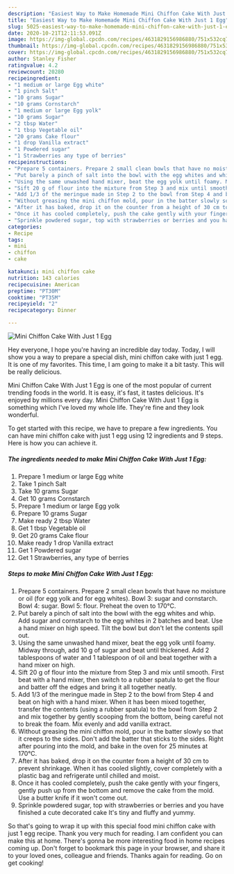 ```yaml
---
description: "Easiest Way to Make Homemade Mini Chiffon Cake With Just 1 Egg"
title: "Easiest Way to Make Homemade Mini Chiffon Cake With Just 1 Egg"
slug: 5025-easiest-way-to-make-homemade-mini-chiffon-cake-with-just-1-egg
date: 2020-10-21T12:11:53.091Z
image: https://img-global.cpcdn.com/recipes/4631829156986880/751x532cq70/mini-chiffon-cake-with-just-1-egg-recipe-main-photo.jpg
thumbnail: https://img-global.cpcdn.com/recipes/4631829156986880/751x532cq70/mini-chiffon-cake-with-just-1-egg-recipe-main-photo.jpg
cover: https://img-global.cpcdn.com/recipes/4631829156986880/751x532cq70/mini-chiffon-cake-with-just-1-egg-recipe-main-photo.jpg
author: Stanley Fisher
ratingvalue: 4.2
reviewcount: 20280
recipeingredient:
- "1 medium or large Egg white"
- "1 pinch Salt"
- "10 grams Sugar"
- "10 grams Cornstarch"
- "1 medium or large Egg yolk"
- "10 grams Sugar"
- "2 tbsp Water"
- "1 tbsp Vegetable oil"
- "20 grams Cake flour"
- "1 drop Vanilla extract"
- "1 Powdered sugar"
- "1 Strawberries any type of berries"
recipeinstructions:
- "Prepare 5 containers. Prepare 2 small clean bowls that have no moisture or oil (for egg yolk and for egg whites). Bowl 3: sugar and cornstarch. Bowl 4: sugar. Bowl 5: flour. Preheat the oven to 170°C."
- "Put barely a pinch of salt into the bowl with the egg whites and whip. Add sugar and cornstarch to the egg whites in 2 batches and beat. Use a hand mixer on high speed. Tilt the bowl but don&#39;t let the contents spill out."
- "Using the same unwashed hand mixer, beat the egg yolk until foamy. Midway through, add 10 g of sugar and beat until thickened. Add 2 tablespoons of water and 1 tablespoon of oil and beat together with a hand mixer on high."
- "Sift 20 g of flour into the mixture from Step 3 and mix until smooth. First beat with a hand mixer, then switch to a rubber spatula to get the flour and batter off the edges and bring it all together neatly."
- "Add 1/3 of the meringue made in Step 2 to the bowl from Step 4 and beat on high with a hand mixer. When it has been mixed together, transfer the contents (using a rubber spatula) to the bowl from Step 2 and mix together by gently scooping from the bottom, being careful not to break the foam. Mix evenly and add vanilla extract."
- "Without greasing the mini chiffon mold, pour in the batter slowly so that it creeps to the sides. Don&#39;t add the batter that sticks to the sides. Right after pouring into the mold, and bake in the oven for 25 minutes at 170°C."
- "After it has baked, drop it on the counter from a height of 30 cm to prevent shrinkage. When it has cooled slightly, cover completely with a plastic bag and refrigerate until chilled and moist."
- "Once it has cooled completely, push the cake gently with your fingers, gently push up from the bottom and remove the cake from the mold. Use a butter knife if it won&#39;t come out."
- "Sprinkle powdered sugar, top with strawberries or berries and you have finished a cute decorated cake It&#39;s tiny and fluffy and yummy."
categories:
- Recipe
tags:
- mini
- chiffon
- cake

katakunci: mini chiffon cake 
nutrition: 143 calories
recipecuisine: American
preptime: "PT30M"
cooktime: "PT35M"
recipeyield: "2"
recipecategory: Dinner

---
```



![Mini Chiffon Cake With Just 1 Egg](https://img-global.cpcdn.com/recipes/4631829156986880/751x532cq70/mini-chiffon-cake-with-just-1-egg-recipe-main-photo.jpg)

Hey everyone, I hope you're having an incredible day today. Today, I will show you a way to prepare a special dish, mini chiffon cake with just 1 egg. It is one of my favorites. This time, I am going to make it a bit tasty. This will be really delicious.

Mini Chiffon Cake With Just 1 Egg is one of the most popular of current trending foods in the world. It is easy, it's fast, it tastes delicious. It's enjoyed by millions every day. Mini Chiffon Cake With Just 1 Egg is something which I've loved my whole life. They're fine and they look wonderful.




To get started with this recipe, we have to prepare a few ingredients. You can have mini chiffon cake with just 1 egg using 12 ingredients and 9 steps. Here is how you can achieve it.

<!--inarticleads1-->

##### The ingredients needed to make Mini Chiffon Cake With Just 1 Egg:

1. Prepare 1 medium or large Egg white
1. Take 1 pinch Salt
1. Take 10 grams Sugar
1. Get 10 grams Cornstarch
1. Prepare 1 medium or large Egg yolk
1. Prepare 10 grams Sugar
1. Make ready 2 tbsp Water
1. Get 1 tbsp Vegetable oil
1. Get 20 grams Cake flour
1. Make ready 1 drop Vanilla extract
1. Get 1 Powdered sugar
1. Get 1 Strawberries, any type of berries




<!--inarticleads2-->

##### Steps to make Mini Chiffon Cake With Just 1 Egg:

1. Prepare 5 containers. Prepare 2 small clean bowls that have no moisture or oil (for egg yolk and for egg whites). Bowl 3: sugar and cornstarch. Bowl 4: sugar. Bowl 5: flour. Preheat the oven to 170°C.
1. Put barely a pinch of salt into the bowl with the egg whites and whip. Add sugar and cornstarch to the egg whites in 2 batches and beat. Use a hand mixer on high speed. Tilt the bowl but don&#39;t let the contents spill out.
1. Using the same unwashed hand mixer, beat the egg yolk until foamy. Midway through, add 10 g of sugar and beat until thickened. Add 2 tablespoons of water and 1 tablespoon of oil and beat together with a hand mixer on high.
1. Sift 20 g of flour into the mixture from Step 3 and mix until smooth. First beat with a hand mixer, then switch to a rubber spatula to get the flour and batter off the edges and bring it all together neatly.
1. Add 1/3 of the meringue made in Step 2 to the bowl from Step 4 and beat on high with a hand mixer. When it has been mixed together, transfer the contents (using a rubber spatula) to the bowl from Step 2 and mix together by gently scooping from the bottom, being careful not to break the foam. Mix evenly and add vanilla extract.
1. Without greasing the mini chiffon mold, pour in the batter slowly so that it creeps to the sides. Don&#39;t add the batter that sticks to the sides. Right after pouring into the mold, and bake in the oven for 25 minutes at 170°C.
1. After it has baked, drop it on the counter from a height of 30 cm to prevent shrinkage. When it has cooled slightly, cover completely with a plastic bag and refrigerate until chilled and moist.
1. Once it has cooled completely, push the cake gently with your fingers, gently push up from the bottom and remove the cake from the mold. Use a butter knife if it won&#39;t come out.
1. Sprinkle powdered sugar, top with strawberries or berries and you have finished a cute decorated cake It&#39;s tiny and fluffy and yummy.




So that's going to wrap it up with this special food mini chiffon cake with just 1 egg recipe. Thank you very much for reading. I am confident you can make this at home. There's gonna be more interesting food in home recipes coming up. Don't forget to bookmark this page in your browser, and share it to your loved ones, colleague and friends. Thanks again for reading. Go on get cooking!
